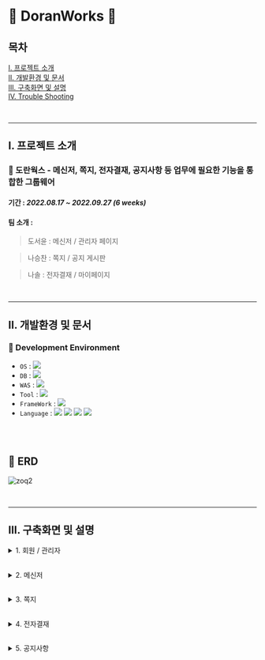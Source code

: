 # :newspaper: DoranWorks :newspaper:

## 목차
[Ⅰ. 프로젝트 소개](#Ⅰ-프로젝트-소개) <br>
[Ⅱ. 개발환경 및 문서](#Ⅱ-개발환경-및-문서) <br>
[Ⅲ. 구축화면 및 설명](#Ⅲ-구축화면-및-설명) <br>
[Ⅳ. Trouble Shooting](#Ⅳ-Trouble-Shooting)

<br>

---
## Ⅰ. 프로젝트 소개
### 🏢 도란웍스 - 메신저, 쪽지, 전자결재, 공지사항 등 업무에 필요한 기능을 통합한 그룹웨어
#### 기간 : <i>2022.08.17 ~ 2022.09.27 (6 weeks) </i>
#### 팀 소개 : 
> 도서윤 : 메신저 / 관리자 페이지

> 나승찬 : 쪽지 / 공지 게시판

> 나솔   : 전자결재 / 마이페이지
  
<br>
  
---
## Ⅱ. 개발환경 및 문서
### :wrench: Development Environment
- `OS` : <img src="https://img.shields.io/badge/windows10-0078D6?style=for-the-badge&logo=windows&logoColor=white">
- `DB` : <img src="https://img.shields.io/badge/Oracle 11g-F80000?style=for-the-badge&logo=Oracle&logoColor=white">
- `WAS` : <img src="https://img.shields.io/badge/APACHE TOMCAT 9.0-F8DC75?style=for-the-badge&logo=Apache Tomcat&logoColor=black">
- `Tool` : <img src="https://img.shields.io/badge/eGov Framework 4.0-2C2255?style=for-the-badge&logo=Eclipse IDE&logoColor=white">
- `FrameWork` : <img src="https://img.shields.io/badge/Spring Boot 2.7.3-6DB33F?style=for-the-badge&logo=Spring Boot&logoColor=white">
- `Language` : <img src="https://img.shields.io/badge/JAVA 11-007396?style=for-the-badge&logo=java&logoColor=white"> <img src="https://img.shields.io/badge/HTML5-E34F26?style=for-the-badge&logo=HTML5&logoColor=white"> <img src="https://img.shields.io/badge/CSS3-1572B6?style=for-the-badge&logo=CSS3&logoColor=white"> <img src="https://img.shields.io/badge/Jquery-0769AD?style=for-the-badge&logo=jQuery&logoColor=white">

<br><br>

## :wrench: ERD
![zoq2](https://user-images.githubusercontent.com/109573477/208663610-faee5923-c2af-41f5-bf11-353764aca725.png)

<br>

-----
## Ⅲ. 구축화면 및 설명

<details>
<summary> 1. 회원 / 관리자</summary>
  
### 1) 로그인
![image](https://github.com/sk4cks/sk4cks.github.io/assets/109573477/c8420b25-dd79-4d2b-a995-27e7da93d383)

### 2) 비밀번호 찾기
![image](https://github.com/sk4cks/sk4cks.github.io/assets/109573477/d5f940a3-5ed5-47b6-9586-29175870fed4)

### 3) 마이페이지
![image](https://github.com/sk4cks/DoranWorks-Project/assets/109573477/1f97e8aa-46f3-443e-9505-eca224b9f944)
![image](https://github.com/sk4cks/DoranWorks-Project/assets/109573477/0b2cca2e-d7a4-4530-89a2-ec2d78f3383e)
![image](https://github.com/sk4cks/DoranWorks-Project/assets/109573477/011493c4-8d13-4bc0-b290-f08984607efb)

### 4) 관리자 페이지
![image](https://github.com/sk4cks/DoranWorks-Project/assets/109573477/c82fcec2-feda-4022-ba70-9b34090df6f6)
![image](https://github.com/sk4cks/DoranWorks-Project/assets/109573477/e0c6816b-1702-42b2-827c-ef7fa3c96c0f)


<br>
</details>

##
<details>
<summary> 2. 메신저</summary> <br/>

![image](https://github.com/sk4cks/sk4cks.github.io/assets/109573477/6eec73da-854c-41ca-a199-9b401c6d4b7b)
![image](https://github.com/sk4cks/DoranWorks-Project/assets/109573477/17c5a070-2c78-4fb9-ad0f-d5a46a063551)
![image](https://github.com/sk4cks/DoranWorks-Project/assets/109573477/ef0ddebb-891d-4238-b459-bac464d09aea)
![image](https://github.com/sk4cks/DoranWorks-Project/assets/109573477/2be2e81f-5670-4d01-9c2b-88208c580f77)
![image](https://github.com/sk4cks/DoranWorks-Project/assets/109573477/a887d86a-a0b5-41c6-9c7d-3fd3c11a0fc1)
![image](https://github.com/sk4cks/DoranWorks-Project/assets/109573477/ac8b9843-bce2-4bef-a177-74e6a8edd62d)
![image](https://github.com/sk4cks/DoranWorks-Project/assets/109573477/be7f305a-3e0a-4f38-aa0e-b2cd4c62dd6f)
![image](https://github.com/sk4cks/DoranWorks-Project/assets/109573477/4616f577-ef22-4299-b425-1f240966ca31)

</details>

##
<details>
<summary> 3. 쪽지</summary> <br/>

![image](https://github.com/sk4cks/DoranWorks-Project/assets/109573477/b8a567d2-8855-49ce-9613-a69d79ba1458)
![image](https://github.com/sk4cks/DoranWorks-Project/assets/109573477/656a9898-7b19-4a0d-9884-6abefadf8821)
![image](https://github.com/sk4cks/DoranWorks-Project/assets/109573477/308166cf-62c5-4f32-afa7-a164e03d922a)
![image](https://github.com/sk4cks/DoranWorks-Project/assets/109573477/67772bb7-af44-48f9-8a0e-01ac59b50e3c)

</details>

##
<details>
<summary> 4. 전자결재</summary> <br/>

![image](https://github.com/sk4cks/DoranWorks-Project/assets/109573477/36aaeaab-2f65-4027-8666-3e35493c1a01)
![image](https://github.com/sk4cks/DoranWorks-Project/assets/109573477/93651925-5a60-495d-861f-b29788176694)
![image](https://github.com/sk4cks/DoranWorks-Project/assets/109573477/d1c57fb0-89a3-43ba-a254-d39537747b0f)
![image](https://github.com/sk4cks/DoranWorks-Project/assets/109573477/6c9024da-cf8c-45db-af9e-4d88975ba649)
![image](https://github.com/sk4cks/DoranWorks-Project/assets/109573477/4af1426e-85a0-4702-8804-b4187f1f9778)
![image](https://github.com/sk4cks/DoranWorks-Project/assets/109573477/b5e5dc15-1d27-4635-909a-3fe2097a9e48)

</details>

##
<details>
<summary> 5. 공지사항</summary> <br/>

![image](https://github.com/sk4cks/DoranWorks-Project/assets/109573477/4f0b031f-9157-4082-bf7a-c7fb7220f9a7)
![image](https://github.com/sk4cks/DoranWorks-Project/assets/109573477/4acc9472-f87e-4bac-bbfb-f1b8eea57673)
![image](https://github.com/sk4cks/DoranWorks-Project/assets/109573477/457fd78e-787a-48da-bb66-4056805b9415)
![image](https://github.com/sk4cks/DoranWorks-Project/assets/109573477/610fa91c-f45a-4c27-adea-2c50393e8a5d)

</details>

<br><br>

